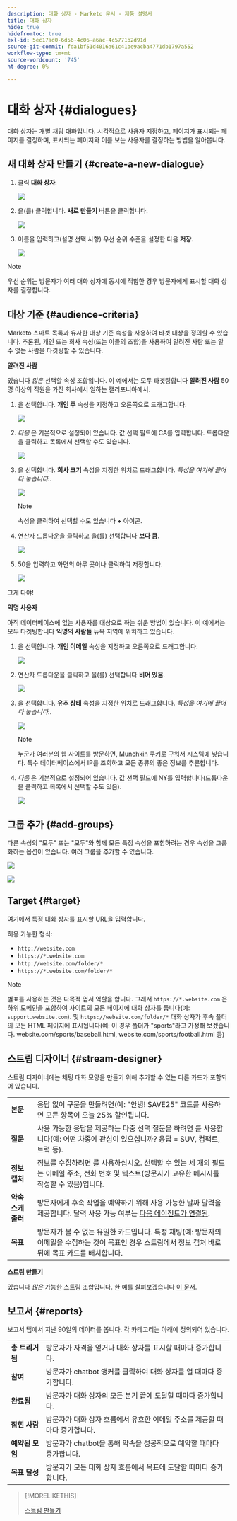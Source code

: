 ```yaml
---
description: 대화 상자 - Marketo 문서 - 제품 설명서
title: 대화 상자
hide: true
hidefromtoc: true
exl-id: 5ec17ad0-6d56-4c06-a6ac-4c5771b2d91d
source-git-commit: fda1bf51d4016a61c41be9acba4771db1797a552
workflow-type: tm+mt
source-wordcount: '745'
ht-degree: 0%

---
```


# 대화 상자 {#dialogues}

대화 상자는 개별 채팅 대화입니다. 시각적으로 사용자 지정하고, 페이지가 표시되는 페이지를 결정하며, 표시되는 페이지와 이를 보는 사용자를 결정하는 방법을 알아봅니다.

## 새 대화 상자 만들기 {#create-a-new-dialogue}

1. 클릭 **대화 상자**.

   ![](assets/dialogues-1.png)

1. 을(를) 클릭합니다. **새로 만들기** 버튼을 클릭합니다.

   ![](assets/dialogues-2.png)

1. 이름을 입력하고(설명 선택 사항) 우선 순위 수준을 설정한 다음 **저장**.

   ![](assets/dialogues-3.png)

>[!NOTE]
>
>우선 순위는 방문자가 여러 대화 상자에 동시에 적합한 경우 방문자에게 표시할 대화 상자를 결정합니다.

## 대상 기준 {#audience-criteria}

Marketo 스마트 목록과 유사한 대상 기준 속성을 사용하여 타겟 대상을 정의할 수 있습니다. 추론된, 개인 또는 회사 속성(또는 이들의 조합)을 사용하여 알려진 사람 또는 알 수 없는 사람을 타깃팅할 수 있습니다.

**알려진 사람**

있습니다 _많은_ 선택할 속성 조합입니다. 이 예에서는 모두 타겟팅합니다 **알려진 사람** 50명 이상의 직원을 가진 회사에서 일하는 캘리포니아에서.

1. 을 선택합니다. **개인 주** 속성을 지정하고 오른쪽으로 드래그합니다.

   ![](assets/dialogues-4.png)

1. _다음_ 은 기본적으로 설정되어 있습니다. 값 선택 필드에 CA를 입력합니다. 드롭다운을 클릭하고 목록에서 선택할 수도 있습니다.

   ![](assets/dialogues-5.png)

1. 을 선택합니다. **회사 크기** 속성을 지정한 위치로 드래그합니다. _특성을 여기에 끌어다 놓습니다._.

   ![](assets/dialogues-6.png)

   >[!NOTE]
   >
   >속성을 클릭하여 선택할 수도 있습니다 **+** 아이콘.

1. 연산자 드롭다운을 클릭하고 을(를) 선택합니다 **보다 큼**.

   ![](assets/dialogues-7.png)

1. 50을 입력하고 화면의 아무 곳이나 클릭하여 저장합니다.

   ![](assets/dialogues-8.png)

그게 다야!

**익명 사용자**

아직 데이터베이스에 없는 사용자를 대상으로 하는 쉬운 방법이 있습니다. 이 예에서는 모두 타겟팅합니다 **익명의 사람들** 뉴욕 지역에 위치하고 있습니다.

1. 을 선택합니다. **개인 이메일** 속성을 지정하고 오른쪽으로 드래그합니다.

   ![](assets/dialogues-9.png)

1. 연산자 드롭다운을 클릭하고 을(를) 선택합니다 **비어 있음**.

   ![](assets/dialogues-10.png)

1. 을 선택합니다. **유추 상태** 속성을 지정한 위치로 드래그합니다. _특성을 여기에 끌어다 놓습니다._.

   ![](assets/dialogues-11.png)

   >[!NOTE]
   >
   >누군가 여러분의 웹 사이트를 방문하면, [Munchkin](/help/marketo/product-docs/administration/additional-integrations/add-munchkin-tracking-code-to-your-website.md) 쿠키로 구워서 시스템에 넣습니다. 특수 데이터베이스에서 IP를 조회하고 모든 종류의 좋은 정보를 추론합니다.

1. _다음_ 은 기본적으로 설정되어 있습니다. 값 선택 필드에 NY를 입력합니다(드롭다운을 클릭하고 목록에서 선택할 수도 있음).

   ![](assets/dialogues-12.png)

## 그룹 추가 {#add-groups}

다른 속성의 &quot;모두&quot; 또는 &quot;모두&quot;와 함께 모든 특정 속성을 포함하려는 경우 속성을 그룹화하는 옵션이 있습니다. 여러 그룹을 추가할 수 있습니다.

![](assets/dialogues-13.png)

![](assets/dialogues-14.png)

## Target {#target}

여기에서 특정 대화 상자를 표시할 URL을 입력합니다.

허용 가능한 형식:

* `http://website.com`
* `https://*.website.com`
* `http://website.com/folder/*`
* `https://*.website.com/folder/*`

>[!NOTE]
>
>별표를 사용하는 것은 다목적 엽서 역할을 합니다. 그래서 `https://*.website.com` 은 하위 도메인을 포함하여 사이트의 모든 페이지에 대화 상자를 둡니다(예: `support.website.com`). 및 `https://website.com/folder/*` 대화 상자가 후속 폴더의 모든 HTML 페이지에 표시됩니다(예: 이 경우 폴더가 &quot;sports&quot;라고 가정해 보겠습니다. website.com/sports/baseball.html, website.com/sports/football.html 등)

## 스트림 디자이너 {#stream-designer}

스트림 디자이너에는 채팅 대화 모양을 만들기 위해 추가할 수 있는 다른 카드가 포함되어 있습니다.

<table>
 <tr>
  <td><strong>본문</strong></td>
  <td>응답 없이 구문을 만들려면(예: "안녕! SAVE25" 코드를 사용하면 모든 항목이 오늘 25% 할인됩니다.
</td>
 </tr>
 <tr>
  <td><strong>질문</strong></td>
  <td>사용 가능한 응답을 제공하는 다중 선택 질문을 하려면 를 사용합니다(예: 어떤 차종에 관심이 있으십니까? 응답 = SUV, 컴팩트, 트럭 등).</td>
 </tr>
 <tr>
  <td><strong>정보 캡처</strong></td>
  <td>정보를 수집하려면 를 사용하십시오. 선택할 수 있는 세 개의 필드는 이메일 주소, 전화 번호 및 텍스트(방문자가 고유한 메시지를 작성할 수 있음)입니다.</td>
 </tr>
 <tr>
  <td><strong>약속 스케줄러</strong></td>
  <td>방문자에게 후속 작업을 예약하기 위해 사용 가능한 날짜 달력을 제공합니다. 달력 사용 가능 여부는 <a href="/help/marketo/product-docs/demand-generation/dynamic-chat/dynamic-chat-overview.md#routing">다음 에이전트가 연결됨</a>.</td>
 </tr>
 <tr>
  <td><strong>목표</strong></td>
  <td>방문자가 볼 수 없는 유일한 카드입니다. 특정 채팅(예: 방문자의 이메일을 수집하는 것이 목표인 경우 스트림에서 정보 캡처 바로 뒤에 목표 카드를 배치합니다.</td>
 </tr>
</table>

**스트림 만들기**

있습니다 _많은_ 가능한 스트림 조합입니다. 한 예를 살펴보겠습니다 [이 문서](/help/marketo/product-docs/demand-generation/dynamic-chat/create-a-stream.md).

## 보고서 {#reports}

보고서 탭에서 지난 90일의 데이터를 봅니다. 각 카테고리는 아래에 정의되어 있습니다.

<table>
 <tr>
  <td><strong>총 트리거됨</strong></td>
  <td>방문자가 자격을 얻거나 대화 상자를 표시할 때마다 증가합니다.
</td>
 </tr>
 <tr>
  <td><strong>참여</strong></td>
  <td>방문자가 chatbot 앵커를 클릭하여 대화 상자를 열 때마다 증가합니다.</td>
 </tr>
 <tr>
  <td><strong>완료됨</strong></td>
  <td>방문자가 대화 상자의 모든 분기 끝에 도달할 때마다 증가합니다.</td>
 </tr>
 <tr>
  <td><strong>잡힌 사람</strong></td>
  <td>방문자가 대화 상자 흐름에서 유효한 이메일 주소를 제공할 때마다 증가합니다.</td>
 </tr>
 <tr>
  <td><strong>예약된 모임</strong></td>
  <td>방문자가 chatbot을 통해 약속을 성공적으로 예약할 때마다 증가합니다.</td>
 </tr>
 <tr>
  <td><strong>목표 달성</strong></td>
  <td>방문자가 모든 대화 상자 흐름에서 목표에 도달할 때마다 증가합니다.</td>
 </tr>
</table>

>[!MORELIKETHIS]
>
>[스트림 만들기](/help/marketo/product-docs/demand-generation/dynamic-chat/create-a-stream.md)
